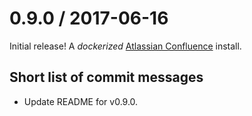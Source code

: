 # 0.9.0 / 2017-06-16

Initial release! A _dockerized_ [Atlassian Confluence](https://www.atlassian.com/software/confluence) install.

## Short list of commit messages

  * Update README for v0.9.0.
